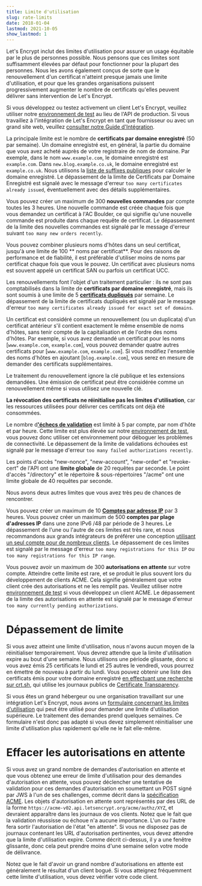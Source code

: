 ```yaml
---
title: Limite d'utilisation
slug: rate-limits
date: 2018-01-04
lastmod: 2021-10-05
show_lastmod: 1
---
```



Let's Encrypt inclut des limites d'utilisation pour assurer un usage équitable par le plus de personnes possible. Nous pensons que ces limites sont suffisamment élevées par défaut pour fonctionner pour la plupart des personnes. Nous les avons également conçus de sorte que le renouvellement d'un certificat n'atteint presque jamais une limite d'utilisation, et pour que les grandes organisations puissent progressivement augmenter le nombre de certificats qu'elles peuvent délivrer sans intervention de Let's Encrypt.

Si vous développez ou testez activement un client Let's Encrypt, veuillez utiliser notre [environnement de test](/docs/staging-environment) au lieu de l'API de production. Si vous travaillez à l'intégration de Let's Encrypt en tant que fournisseur ou avec un grand site web, veuillez [consulter notre Guide d'Intégration](/docs/integration-guide).

La principale limite est le nombre de <a id="certificates-per-registered-domain"></a>**certificats par domaine enregistré** (50 par semaine). Un domaine enregistré est, en général, la partie du domaine que vous avez acheté auprès de votre registraire de nom de domaine. Par exemple, dans le nom `www.example.com`, le domaine enregistré est `example.com`. Dans `new.blog.example.co.uk`, le domaine enregistré est `example.co.uk`. Nous utilisons la [liste de suffixes publiques](https://publicsuffix.org) pour calculer le domaine enregistré. Le dépassement de la limite de Certificats par Domaine Enregistré est signalé avec le message d'erreur `too many certificates already issued`, éventuellement avec des détails supplémentaires.

Vous pouvez créer un maximum de 300 <a
id="new-orders"></a>**nouvelles commandes** par compte toutes les 3 heures. Une nouvelle commande est créée chaque fois que vous demandez un certificat à l'AC Boulder, ce qui signifie qu'une nouvelle commande est produite dans chaque requête de certificat. Le dépassement de la limite des nouvelles commandes est signalé par le message d'erreur suivant `too many new orders recently`.

Vous pouvez combiner plusieurs noms d'hôtes dans un seul certificat, jusqu'à une limite de 100 <a id="names-per-certificate"></a>** noms par certificat**. Pour des raisons de performance et de fiabilité, il est préférable d'utiliser moins de noms par certificat chaque fois que vous le pouvez.  Un certificat avec plusieurs noms est souvent appelé un certificat SAN ou parfois un certificat UCC.

Les renouvellements font l'objet d'un traitement particulier : ils ne sont pas comptabilisés dans la limite de **certificats par domaine enregistré**, mais ils sont soumis à une limite de 5 [**certificats dupliqués**]( /docs/duplicate-certificate-limit) par semaine. Le dépassement de la limite de certificats dupliqués est signalé par le message d'erreur `too many certificates already issued for exact set of domains`.

Un certificat est considéré comme un renouvellement (ou un duplicata) d'un certificat antérieur s'il contient exactement le même ensemble de noms d'hôtes, sans tenir compte de la capitalisation et de l'ordre des noms d'hôtes.  Par exemple, si vous avez demandé un certificat pour les noms [`www.example.com`, `example.com`], vous pouvez demander quatre autres certificats pour [`www.example.com`, `example.com`]. Si vous modifiez l'ensemble des noms d'hôtes en ajoutant [`blog.example.com`], vous serez en mesure de demander des certificats supplémentaires.

Le traitement du renouvellement ignore la clé publique et les extensions demandées. Une émission de certificat peut être considérée comme un renouvellement même si vous utilisez une nouvelle clé.

**La révocation des certificats ne réinitialise pas les limites d'utilisation**, car les ressources utilisées pour délivrer ces certificats ont déjà été consommées.

Le nombre d<a id="failed-validations"></a>[**'échecs de validation**](/docs/failed-validation-limit) est limité à 5 par compte, par nom d'hôte et par heure. Cette limite est plus élevée sur notre [environnement de test](/docs/staging-environment), vous pouvez donc utiliser cet environnement pour déboguer les problèmes de connectivité. Le dépassement de la limite de validations échouées est signalé par le message d'erreur `too many failed authorizations recently`.

Les points d'accès "new-nonce", "new-account", "new-order" et "revoke-cert" de l'API ont une <a
id="overall-requests"></a>**limite globale** de 20 requêtes par seconde. Le point d'accès "/directory" et le répertoire & sous-répertoires "/acme" ont une limite globale de 40 requêtes par seconde.

Nous avons deux autres limites que vous avez très peu de chances de rencontrer.

Vous pouvez créer un maximum de 10 <a id="accounts-per-ip-address"></a>[**Comptes par adresse IP**](/docs/too-many-registrations-for-this-ip) par 3 heures. Vous pouvez créer un maximum de 500 **comptes par plage d'adresses IP** dans une zone IPv6 /48 par période de 3 heures. Le dépassement de l'une ou l'autre de ces limites est très rare, et nous recommandons aux grands intégrateurs de préférer une conception [utilisant un seul compte pour de nombreux clients](/docs/integration-guide). Le dépassement de ces limites est signalé par le message d'erreur `too many registrations for this IP` ou `too many registrations for this IP range`.

Vous pouvez avoir un maximum de 300 <a id="pending-authorizations"></a>**autorisations en attente** sur votre compte. Atteindre cette limite est rare, et se produit le plus souvent lors du développement de clients ACME. Cela signifie généralement que votre client crée des autorisations et ne les remplit pas. Veuillez utiliser notre [environnement de test](/docs/staging-environment) si vous développez un client ACME. Le dépassement de la limite des autorisations en attente est signalé par le message d'erreur `too many currently pending authorizations`.

# <a id="overrides"></a>Dépassement de limite

Si vous avez atteint une limite d'utilisation, nous n'avons aucun moyen de la réinitialiser temporairement. Vous devrez attendre que la limite d'utilisation expire au bout d'une semaine. Nous utilisons une période glissante, donc si vous avez émis 25 certificats le lundi et 25 autres le vendredi, vous pourrez en émettre de nouveau à partir du lundi. Vous pouvez obtenir une liste des certificats émis pour votre domaine enregistré [en effectuant une recherche sur crt.sh](https://crt.sh), qui utilise les journaux publics de [Certificate Transparency](https://www.certificate-transparency.org).

Si vous êtes un grand hébergeur ou une organisation travaillant sur une intégration Let's Encrypt, nous avons un [formulaire concernant les limites d'utilisation](https://isrg.formstack.com/forms/rate_limit_adjustment_request) qui peut être utilisé pour demander une limite d'utilisation supérieure. Le traitement des demandes prend quelques semaines. Ce formulaire n'est donc pas adapté si vous devez simplement réinitialiser une limite d'utilisation plus rapidement qu'elle ne le fait elle-même.

# <a id="clearing-pending"></a>Effacer les autorisations en attente

Si vous avez un grand nombre de demandes d'autorisation en attente et que vous obtenez une erreur de limite d'utilisation pour des demandes d'autorisation en attente, vous pouvez déclencher une tentative de validation pour ces demandes d'autorisation en soumettant un POST signé par JWS à l'un de ses challenges, comme décrit dans la [spécification ACME](https://tools.ietf.org/html/rfc8555#section-7.5.1). Les objets d'autorisation en attente sont représentés par des URL de la forme `https://acme-v02.api.letsencrypt.org/acme/authz/XYZ`, et devraient apparaître dans les journaux de vos clients. Notez que le fait que la validation réussisse ou échoue n'a aucune importance. L'un ou l'autre fera sortir l'autorisation de l'état "en attente". Si vous ne disposez pas de journaux contenant les URL d'autorisation pertinentes, vous devez attendre que la limite d'utilisation expire. Comme décrit ci-dessus, il y a une fenêtre glissante, donc cela peut prendre moins d'une semaine selon votre mode de délivrance.

Notez que le fait d'avoir un grand nombre d'autorisations en attente est généralement le résultat d'un client bogué. Si vous atteignez fréquemment cette limite d'utilisation, vous devez vérifier votre code client.
